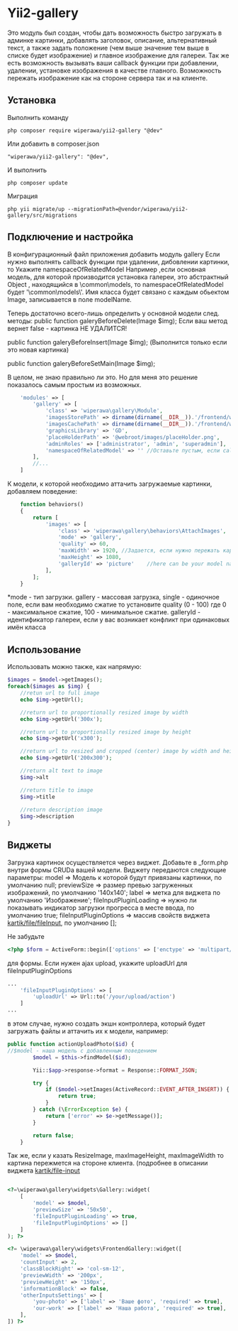 Yii2-gallery
==========
Это модуль был создан, чтобы дать возможность быстро загружать в админке картинки, добавлять заголовок, описание, альтернативный текст, а также задать положение (чем выше значение тем выше в списке будет изображение) и главное изображение для галереи.
Так же есть возможность вызывать ваши callback функции при добавлении, удалении, установке изображения в качестве главного.
Возможность пережать изображение как на стороне сервера так и на клиенте. 

Установка
---------------------------------
Выполнить команду

```
php composer require wiperawa/yii2-gallery "@dev"
```

Или добавить в composer.json

```
"wiperawa/yii2-gallery": "@dev",
```

И выполнить

```
php composer update
```

Миграция

```
php yii migrate/up --migrationPath=@vendor/wiperawa/yii2-gallery/src/migrations
```

Подключение и настройка
---------------------------------
В конфигурационный файл приложения добавить модуль gallery
Если нужно выполнять callback функции при удалении, дибовлении картинки, то Укажите namespaceOfRelatedModel 
Например ,если основная модель, для которой производится установка галереи, это абстрактный Object , находящийся в \common\models, то namespaceOfRelatedModel будет '\\common\\models\\'.
Имя класса будет связано с каждым обьектом Image, записывается в поле modelName.

Теперь достаточно всего-лишь определить у основной модели след. методы:
public function galeryBeforeDelete(Image $img);
Если ваш метод вернет false - картинка НЕ УДАЛИТСЯ!

public function galeryBeforeInsert(Image $img); (Выполнится только если это новая картинка)

public function galeryBeforeSetMain(Image $img);

В целом, не знаю правильно ли это. Но для меня это решение показалось самым простым из возможных.

```php
    'modules' => [
        'gallery' => [
            'class' => 'wiperawa\gallery\Module',
            'imagesStorePath' => dirname(dirname(__DIR__)).'/frontend/web/images/store', //path to origin images
            'imagesCachePath' => dirname(dirname(__DIR__)).'/frontend/web/images/cache', //path to resized copies
            'graphicsLibrary' => 'GD',
            'placeHolderPath' => '@webroot/images/placeHolder.png',
            'adminRoles' => ['administrator', 'admin', 'superadmin'],
            'namespaceOfRelatedModel' => '' //Оставьте пустым, если callback-и не нужны
        ],
        //...
    ]
```

К модели, к которой необходимо аттачить загружаемые картинки, добавляем поведение:

```php
    function behaviors()
    {
        return [
            'images' => [
                'class' => 'wiperawa\gallery\behaviors\AttachImages',
                'mode' => 'gallery',
                'quality' => 60,
                'maxWidth' => 1920, //Задается, если нужно пережать картинку после аплоада по ширине или высоте 
                'maxHeight' => 1080,
                'galleryId' => 'picture'	//here can be your model name for example
            ],
        ];
    }
```

*mode - тип загрузки. gallery - массовая загрузка, single - одиночное поле, если вам необходимо сжатие то установите quality (0 - 100) где  0 - максимальное сжатие, 100 - минимальное сжатие. galleryId - идентификатор галереи, если у вас возникает конфликт при одинаковых имён класса

Использование
---------------------------------
Использовать можно также, как напрямую:

```php
$images = $model->getImages();
foreach($images as $img) {
    //retun url to full image
    echo $img->getUrl();

    //return url to proportionally resized image by width
    echo $img->getUrl('300x');

    //return url to proportionally resized image by height
    echo $img->getUrl('x300');

    //return url to resized and cropped (center) image by width and height
    echo $img->getUrl('200x300');

    //return alt text to image
    $img->alt

    //return title to image
    $img->title
    
    //return description image
    $img->description
}
```

Виджеты
---------------------------------
Загрузка картинок осуществляется через виджет. Добавьте в _form.php внутри формы CRUDа вашей модели.
Виджету передаются следующие параметры:
model => Модель к которой будут привязаны картинки, по умолчанию null;
previewSize => размер превью загруженных изображений, по умолчанию '140x140';
label => метка для виджета по умолчанию 'Изображение';
fileInputPluginLoading => нужно ли показывать индикатор загрузки прогресса в месте ввода, по умолчанию true;
fileInputPluginOptions => массив свойств виджета [kartik/file/fileInput](http://demos.krajee.com/widget-details/fileinput), по умолчанию [];


Не забудьте
```php
<?php $form = ActiveForm::begin(['options' => ['enctype' => 'multipart/form-data']]); ?>
```
для формы.
Если нужен ajax upload, укажите uploadUrl для fileInputPluginOptions
```php
...
    'fileInputPluginOptions' => [
        'uploadUrl' => Url::to('/your/upload/action')
    ]
...
```
в этом случае, нужно создать экшн контроллера, который будет загружать файлы и аттачить их к модели, например:
```php
public function actionUploadPhoto($id) {
//$model - наша модель с добавленным поведением
        $model = $this->findModel($id);

        Yii::$app->response->format = Response::FORMAT_JSON;

        try {
            if ($model->setImages(ActiveRecord::EVENT_AFTER_INSERT)) {
                return true;
            }
        } catch (\ErrorException $e) {
            return ['error' => $e->getMessage()];
        }

        return false;
    }
```

Так же, если у казать  ResizeImage, maxImageHeight, maxImageWidth  то картина пережмется на стороне клиента. 
(подробнее в описании виджета [kartik/file-input](https://plugins.krajee.com/file-input/plugin-options#resizeImage)

```php

<?=\wiperawa\gallery\widgets\Gallery::widget(
    [
        'model' => $model,
        'previewSize' => '50x50',
        'fileInputPluginLoading' => true,
        'fileInputPluginOptions' => []
    ]
); ?>

<?= \wiperawa\gallery\widgets\FrontendGallery::widget([
    'model' => $model,
    'countInput' => 2,
    'classBlockRight' => 'col-sm-12',
    'previewWidth' => '200px',
    'previewHeight' => '150px',
    'informationBlock' => false,
    'otherInputsSettings' => [
        'you-photo' => ['label' => 'Ваше фото', 'required' => true],
        'our-work' => ['label' => 'Наша работа', 'required' => true],
    ],
]) ?>

```
